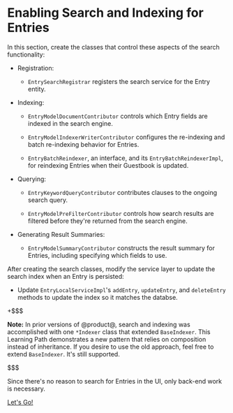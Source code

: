 # Enabling Search and Indexing for Entries

In this section, create the classes that control these aspects of the search
functionality:

- Registration:

    - `EntrySearchRegistrar` registers the search service for the Entry
        entity.

- Indexing:

    - `EntryModelDocumentContributor` controls which Entry fields are
        indexed in the search engine.

    - `EntryModelIndexerWriterContributor` configures the re-indexing and
        batch re-indexing behavior for Entries.

    - `EntryBatchReindexer`, an interface, and its `EntryBatchReindexerImpl`,
        for reindexing Entries when their Guestbook is updated.

- Querying:

    - `EntryKeywordQueryContributor`  contributes clauses to the ongoing
        search query.

    - `EntryModelPreFilterContributor` controls how search results are filtered
        before they're returned from the search engine.

- Generating Result Summaries:

    - `EntryModelSummaryContributor` constructs the result summary for
        Entries, including specifying which fields to use.

After creating the search classes, modify the service layer to update the search
index when an Entry is persisted:

- Update `EntryLocalServiceImpl`'s `addEntry`, `updateEntry`, and
   `deleteEntry` methods to update the index so it matches the databse.

+$$$

**Note:** In prior versions of @product@, search and indexing was accomplished
with one `*Indexer` class that extended `BaseIndexer`. This Learning Path
demonstrates a new pattern that relies on composition instead of inheritance. If
you desire to use the old approach, feel free to extend `BaseIndexer`. It's
still supported. 

$$$

Since there's no reason to search for Entries in the UI, only back-end work
is necessary. 

<a class="go-link btn btn-primary" href="/develop/tutorials/-/knowledge_base/7-0/understanding-search-and-indexing">Let's Go!<span class="icon-circle-arrow-right"></span></a>
